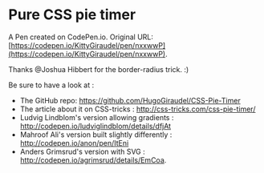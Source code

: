 # Pure CSS pie timer

A Pen created on CodePen.io. Original URL: [https://codepen.io/KittyGiraudel/pen/nxxwwP](https://codepen.io/KittyGiraudel/pen/nxxwwP).

Thanks @Joshua Hibbert for the border-radius trick. :)

Be sure to have a look at :  
* The GitHub repo: https://github.com/HugoGiraudel/CSS-Pie-Timer  
* The article about it on CSS-tricks : http://css-tricks.com/css-pie-timer/  
* Ludvig Lindblom's version allowing gradients : http://codepen.io/ludviglindblom/details/dfjAt  
* Mahroof Ali's version built slightly differently : http://codepen.io/anon/pen/ItEni  
* Anders Grimsrud's version with SVG : http://codepen.io/agrimsrud/details/EmCoa.  